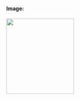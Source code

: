 #### Image:
<img src = "https://user-images.githubusercontent.com/60235679/78418908-2f14e000-7606-11ea-93f5-ac831b49d3f4.png" width = "180" height="200"/>
